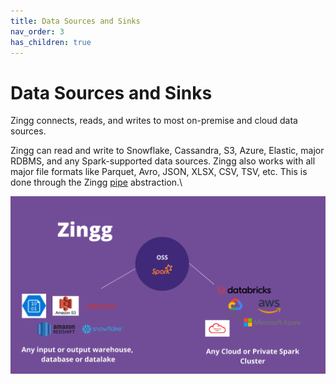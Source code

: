 ```yaml
---
title: Data Sources and Sinks
nav_order: 3
has_children: true
---
```


# Data Sources and Sinks

Zingg connects, reads, and writes to most on-premise and cloud data sources.

Zingg can read and write to Snowflake, Cassandra, S3, Azure, Elastic, major RDBMS, and any Spark-supported data sources. Zingg also works with all major file formats like Parquet, Avro, JSON, XLSX, CSV, TSV, etc. This is done through the Zingg [pipe](pipes.md) abstraction.\


![](../../assets/zinggOSS.png)
